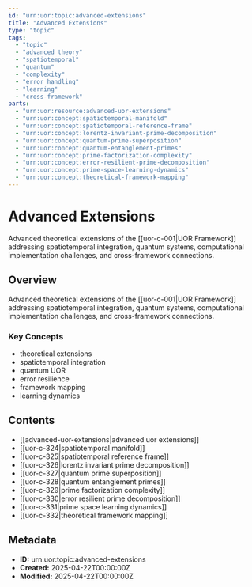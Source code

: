 ```yaml
---
id: "urn:uor:topic:advanced-extensions"
title: "Advanced Extensions"
type: "topic"
tags:
  - "topic"
  - "advanced theory"
  - "spatiotemporal"
  - "quantum"
  - "complexity"
  - "error handling"
  - "learning"
  - "cross-framework"
parts:
  - "urn:uor:resource:advanced-uor-extensions"
  - "urn:uor:concept:spatiotemporal-manifold"
  - "urn:uor:concept:spatiotemporal-reference-frame"
  - "urn:uor:concept:lorentz-invariant-prime-decomposition"
  - "urn:uor:concept:quantum-prime-superposition"
  - "urn:uor:concept:quantum-entanglement-primes"
  - "urn:uor:concept:prime-factorization-complexity"
  - "urn:uor:concept:error-resilient-prime-decomposition"
  - "urn:uor:concept:prime-space-learning-dynamics"
  - "urn:uor:concept:theoretical-framework-mapping"
---
```


# Advanced Extensions

Advanced theoretical extensions of the [[uor-c-001|UOR Framework]] addressing spatiotemporal integration, quantum systems, computational implementation challenges, and cross-framework connections.

## Overview

Advanced theoretical extensions of the [[uor-c-001|UOR Framework]] addressing spatiotemporal integration, quantum systems, computational implementation challenges, and cross-framework connections.

### Key Concepts

- theoretical extensions
- spatiotemporal integration
- quantum UOR
- error resilience
- framework mapping
- learning dynamics

## Contents

- [[advanced-uor-extensions|advanced uor extensions]]
- [[uor-c-324|spatiotemporal manifold]]
- [[uor-c-325|spatiotemporal reference frame]]
- [[uor-c-326|lorentz invariant prime decomposition]]
- [[uor-c-327|quantum prime superposition]]
- [[uor-c-328|quantum entanglement primes]]
- [[uor-c-329|prime factorization complexity]]
- [[uor-c-330|error resilient prime decomposition]]
- [[uor-c-331|prime space learning dynamics]]
- [[uor-c-332|theoretical framework mapping]]

## Metadata

- **ID:** urn:uor:topic:advanced-extensions
- **Created:** 2025-04-22T00:00:00Z
- **Modified:** 2025-04-22T00:00:00Z
